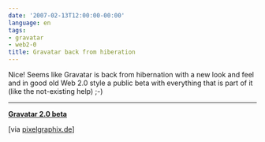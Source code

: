```yaml
---
date: '2007-02-13T12:00:00-00:00'
language: en
tags:
- gravatar
- web2-0
title: Gravatar back from hiberation
---
```



<img src="http://zerokspot.com/uploads/gravatar20beta.jpg" alt="" class="left"/>Nice! Seems like Gravatar is back from hibernation with a new look and feel and in good old Web 2.0 style a public beta with everything that is part of it (like the not-existing help) ;-)

-------------------------------



__[Gravatar 2.0 beta](http://site.gravatar.com)__



[via [pixelgraphix.de](http://www.pixelgraphix.de/einzeiler/2007-02/gravatar-20-beta.php)]